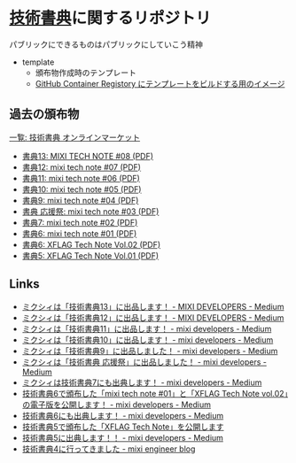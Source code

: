 # [技術書典](https://techbookfest.org)に関するリポジトリ

パブリックにできるものはパブリックにしていこう精神

- template
  - 頒布物作成時のテンプレート
  - [GitHub Container Registory にテンプレートをビルドする用のイメージ](https://github.com/orgs/mixigroup/packages/container/package/techbookfest)

## 過去の頒布物

[一覧: 技術書典 オンラインマーケット](https://techbookfest.org/organization/54670001)

- [書典13: MIXI TECH NOTE #08 (PDF)](https://speakerdeck.com/mixi_engineers/mixi-tech-note-number-08)
- [書典12: mixi tech note #07 (PDF)](https://speakerdeck.com/mixi_engineers/mixi-tech-note-number-07)
- [書典11: mixi tech note #06 (PDF)](https://speakerdeck.com/mixi_engineers/mixi-tech-note-number-06)
- [書典10: mixi tech note #05 (PDF)](https://speakerdeck.com/mixi_engineers/mixi-tech-note-number-05)
- [書典9: mixi tech note #04 (PDF)](https://speakerdeck.com/mixi_engineers/mixi-tech-note-number-04)
- [書典 応援祭: mixi tech note #03 (PDF)](https://speakerdeck.com/mixi_engineers/mixi-tech-note-number-03)
- [書典7: mixi tech note #02 (PDF)](https://speakerdeck.com/mixi_engineers/mixi-tech-note-number-02)
- [書典6: mixi tech note #01 (PDF)](https://speakerdeck.com/mixi_engineers/mixi-tech-note-number-01)
- [書典6: XFLAG Tech Note Vol.02 (PDF)](https://speakerdeck.com/mixi_engineers/xflag-tech-note-vol-dot-02)
- [書典5: XFLAG Tech Note Vol.01 (PDF)](https://speakerdeck.com/mixi_engineers/xflag-tech-note-vol-dot-01)

## Links

- [ミクシィは「技術書典13」に出品します！ - MIXI DEVELOPERS - Medium](https://mixi-developers.mixi.co.jp/techbookfest13-e5f811311e26)
- [ミクシィは「技術書典12」に出品します！ - MIXI DEVELOPERS - Medium](https://mixi-developers.mixi.co.jp/techbookfest12-36f0239207a4)
- [ミクシィは「技術書典11」に出品します！ - mixi developers - Medium](https://mixi-developers.mixi.co.jp/techbookfest11-f6f3e0cc1b96)
- [ミクシィは「技術書典10」に出品します！ - mixi developers - Medium](https://medium.com/mixi-developers/techbookfest10-227713d6b1b6)
- [ミクシィは「技術書典9」に出品しました！ - mixi developers - Medium](https://medium.com/mixi-developers/techbookfest9-327ad5f5d7e5)
- [ミクシィは「技術書典 応援祭」に出品しました！ - mixi developers - Medium](https://medium.com/mixi-developers/techbookfest8-7c8010399a0a)
- [ミクシィは技術書典7にも出典します！ - mixi developers - Medium](https://medium.com/mixi-developers/techbookfest7-960fa7786555)
- [技術書典6で頒布した「mixi tech note #01」と「XFLAG Tech Note vol.02」の電子版を公開します！ - mixi developers - Medium](https://medium.com/mixi-developers/3c1af2525865)
- [技術書典6にも出典します！ - mixi developers - Medium](https://medium.com/mixi-developers/85415d6ba804)
- [技術書典5で頒布した「XFLAG Tech Note」を公開します](https://mixiengineer.hatenablog.com/entry/xflag_report_xflag-tech-note)
- [技術書典5に出典します！！ - mixi developers - Medium](https://medium.com/mixi-developers/9cde1c8417e5)
- [技術書典4に行ってきました - mixi engineer blog](https://alpha.mixi.co.jp/entry/2018/04/23/182632)
